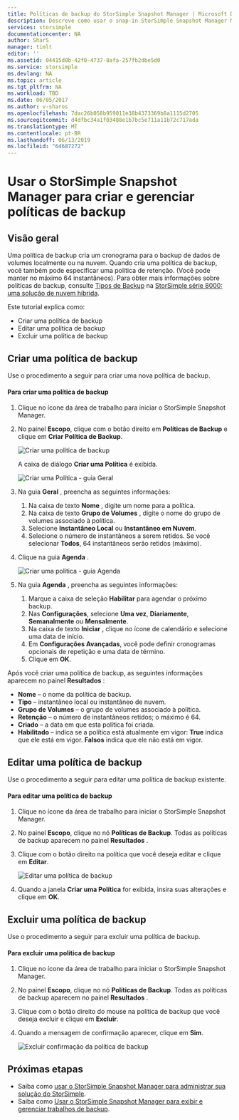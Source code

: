 ```yaml
---
title: Políticas de backup do StorSimple Snapshot Manager | Microsoft Docs
description: Descreve como usar o snap-in StorSimple Snapshot Manager MMC para criar e gerenciar as políticas de backup que controlam os backups agendados.
services: storsimple
documentationcenter: NA
author: SharS
manager: timlt
editor: ''
ms.assetid: 04415d0b-42f0-4737-8afa-257fb2dbe5d0
ms.service: storsimple
ms.devlang: NA
ms.topic: article
ms.tgt_pltfrm: NA
ms.workload: TBD
ms.date: 06/05/2017
ms.author: v-sharos
ms.openlocfilehash: 7dac26b058b959011e38b4373369b8a1115d2705
ms.sourcegitcommit: d4dfbc34a1f03488e1b7bc5e711a11b72c717ada
ms.translationtype: MT
ms.contentlocale: pt-BR
ms.lasthandoff: 06/13/2019
ms.locfileid: "64687272"
---
```

# <a name="use-storsimple-snapshot-manager-to-create-and-manage-backup-policies"></a>Usar o StorSimple Snapshot Manager para criar e gerenciar políticas de backup
## <a name="overview"></a>Visão geral
Uma política de backup cria um cronograma para o backup de dados de volumes localmente ou na nuvem. Quando cria uma política de backup, você também pode especificar uma política de retenção. (Você pode manter no máximo 64 instantâneos). Para obter mais informações sobre políticas de backup, consulte [Tipos de Backup](storsimple-what-is-snapshot-manager.md#backup-types-and-backup-policies) na [StorSimple série 8000: uma solução de nuvem híbrida](storsimple-overview.md).

Este tutorial explica como:

* Criar uma política de backup
* Editar uma política de backup
* Excluir uma política de backup

## <a name="create-a-backup-policy"></a>Criar uma política de backup
Use o procedimento a seguir para criar uma nova política de backup.

#### <a name="to-create-a-backup-policy"></a>Para criar uma política de backup
1. Clique no ícone da área de trabalho para iniciar o StorSimple Snapshot Manager.
2. No painel **Escopo**, clique com o botão direito em **Políticas de Backup** e clique em **Criar Política de Backup**.

    ![Criar uma política de backup](./media/storsimple-snapshot-manager-manage-backup-policies/HCS_SSM_Create_BU_policy.png)

    A caixa de diálogo **Criar uma Política** é exibida.

    ![Criar uma Política - guia Geral](./media/storsimple-snapshot-manager-manage-backup-policies/HCS_SSM_Create_policy_general.png)
3. Na guia **Geral** , preencha as seguintes informações:

   1. Na caixa de texto **Nome** , digite um nome para a política.
   2. Na caixa de texto **Grupo de Volumes** , digite o nome do grupo de volumes associado à política.
   3. Selecione **Instantâneo Local** ou **Instantâneo em Nuvem**.
   4. Selecione o número de instantâneos a serem retidos. Se você selecionar **Todos**, 64 instantâneos serão retidos (máximo).
4. Clique na guia **Agenda** .

    ![Criar uma política - guia Agenda](./media/storsimple-snapshot-manager-manage-backup-policies/HCS_SSM_Create_policy_schedule.png)
5. Na guia **Agenda** , preencha as seguintes informações:

   1. Marque a caixa de seleção **Habilitar** para agendar o próximo backup.
   2. Nas **Configurações**, selecione **Uma vez**, **Diariamente**, **Semanalmente** ou **Mensalmente**.
   3. Na caixa de texto **Iniciar** , clique no ícone de calendário e selecione uma data de início.
   4. Em **Configurações Avançadas**, você pode definir cronogramas opcionais de repetição e uma data de término.
   5. Clique em **OK**.

Após você criar uma política de backup, as seguintes informações aparecem no painel **Resultados** :

* **Nome** – o nome da política de backup.
* **Tipo** – instantâneo local ou instantâneo de nuvem.
* **Grupo de Volumes** – o grupo de volumes associado à política.
* **Retenção** – o número de instantâneos retidos; o máximo é 64.
* **Criado** – a data em que esta política foi criada.
* **Habilitado** – indica se a política está atualmente em vigor: **True** indica que ele está em vigor. **Falsos** indica que ele não está em vigor.

## <a name="edit-a-backup-policy"></a>Editar uma política de backup
Use o procedimento a seguir para editar uma política de backup existente.

#### <a name="to-edit-a-backup-policy"></a>Para editar uma política de backup
1. Clique no ícone da área de trabalho para iniciar o StorSimple Snapshot Manager.
2. No painel **Escopo**, clique no nó **Políticas de Backup**. Todas as políticas de backup aparecem no painel **Resultados** .
3. Clique com o botão direito na política que você deseja editar e clique em **Editar**.

    ![Editar uma política de backup](./media/storsimple-snapshot-manager-manage-backup-policies/HCS_SSM_Edit_BU_policy.png)
4. Quando a janela **Criar uma Política** for exibida, insira suas alterações e clique em **OK**.

## <a name="delete-a-backup-policy"></a>Excluir uma política de backup
Use o procedimento a seguir para excluir uma política de backup.

#### <a name="to-delete-a-backup-policy"></a>Para excluir uma política de backup
1. Clique no ícone da área de trabalho para iniciar o StorSimple Snapshot Manager.
2. No painel **Escopo**, clique no nó **Políticas de Backup**. Todas as políticas de backup aparecem no painel **Resultados** .
3. Clique com o botão direito do mouse na política de backup que você deseja excluir e clique em **Excluir**.
4. Quando a mensagem de confirmação aparecer, clique em **Sim**.

    ![Excluir confirmação da política de backup](./media/storsimple-snapshot-manager-manage-backup-policies/HCS_SSM_Delete_BU_policy.png)

## <a name="next-steps"></a>Próximas etapas
* Saiba como [usar o StorSimple Snapshot Manager para administrar sua solução do StorSimple](storsimple-snapshot-manager-admin.md).
* Saiba como [Usar o StorSimple Snapshot Manager para exibir e gerenciar trabalhos de backup](storsimple-snapshot-manager-manage-backup-jobs.md).
